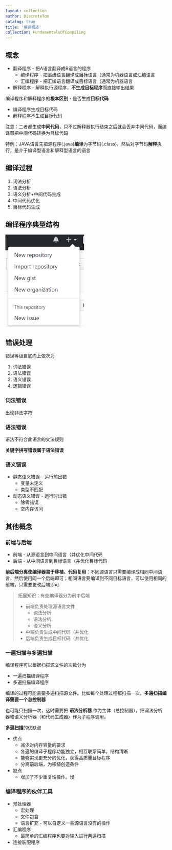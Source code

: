 ```yaml
---
layout: collection
author: DiscreteTom
catalog: true
title: '编译概述'
collection: FundamentalsOfCompiling
---
```


## 概念

- 翻译程序 - 把A语言翻译成B语言的程序
	- 编译程序 - 把高级语言翻译成目标语言（通常为机器语言或汇编语言
	- 汇编程序 - 把汇编语言翻译成目标语言（通常为机器语言
- 解释程序 - 解释执行源程序，**不生成目标程序**而直接输出结果

编译程序和解释程序的**根本区别** - 是否生成**目标代码**
- 编译程序生成目标代码
- 解释程序不生成目标代码

注意：二者都生成**中间代码**，只不过解释器执行结束之后就会丢弃中间代码，而编译器把中间代码转换为目标代码

特例：JAVA语言先把源程序(.java)**编译**为字节码(.class)，然后对字节码**解释**执行，是介于编译型语言和解释型语言的语言

## 编译过程

1. 词法分析
2. 语法分析
3. 语义分析+中间代码生成
4. 中间代码优化
5. 目标代码生成

## 编译程序典型结构

![1-1](../img/1-1.png)

## 错误处理

错误等级自底向上依次为

1. 词法错误
2. 语法错误
3. 语义错误
4. 逻辑错误

### 词法错误

出现非法字符

### 语法错误

语法不符合此语言的文法规则

**关键字拼写错误属于语法错误**

### 语义错误

- 静态语义错误 - 运行前出错
	- 变量未定义
	- 类型不匹配
- 动态语义错误 - 运行时出错
	- 除零错误
	- 空内存访问

## 其他概念

### 前端与后端

- 前端 - 从源语言到中间语言（并优化中间代码
- 后端 - 从中间语言到目标语言（并优化目标代码

**前后端分离使编译器易于移植、代码复用**：不同源语言只需要编译成相同中间语言，然后使用同一个后端即可；相同语言要编译到不同目标语言，可以使用相同的前端，只需要更改后端即可

>拓展知识：有些编译器分为前中后端
>- 前端负责处理源语言文件
>	- 词法分析
>	- 语法分析
>	- 语义分析
>- 中端负责生成中间代码（并优化
>- 后端负责生成目标代码（并优化

### 一遍扫描与多遍扫描

编译程序可以根据扫描源文件的次数分为
- 一遍扫描编译程序
- 多遍扫描编译程序

编译的过程可能需要多遍扫描源文件。比如每个处理过程都扫描一次。**多遍扫描编译需要一个总控制器**

也可能只扫描一次，这时需要把 **语法分析器** 作为主体（总控制器），把词法分析器和语义分析器（和代码生成器）作为子程序调用。

**多遍扫描**的优缺点
- 优点
	- 减少对内存容量的要求
	- 各遍的编译子程序功能独立，相互联系简单，结构清晰
	- 能够实现更充分的优化，获得高质量目标程序
	- 分离前后端，为移植创造条件
- 缺点
	- 增加了不少重复性操作。慢

### 编译程序的伙伴工具

- 预处理器
	- 宏处理
	- 文件包含
	- 语言扩充 - 可以自定义一些源语言没有的操作
- 汇编程序
	- 最简单的汇编程序也要对输入进行两遍扫描
- 连接装配程序

